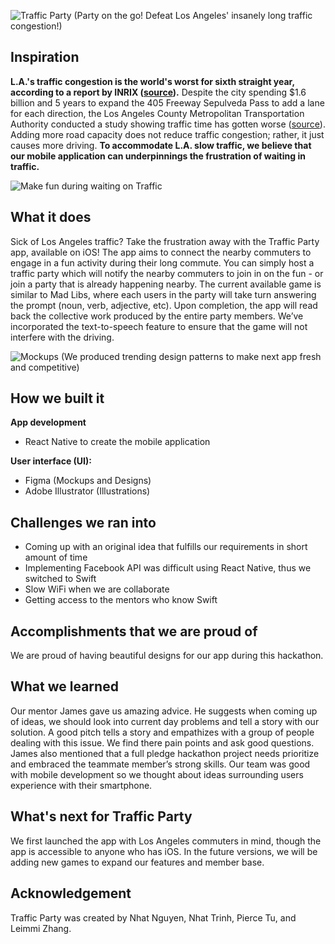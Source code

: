 ![Traffic Party](https://i.imgur.com/e6KbLoH.gif)
(Party on the go! Defeat Los Angeles' insanely long traffic congestion!)

## Inspiration
**L.A.'s traffic congestion is the world's worst for sixth straight year, according to a report by INRIX ([source](https://www.latimes.com/local/lanow/la-me-la-worst-traffic-20180206-story.html)).** Despite the city spending $1.6 billion and 5 years to expand the 405 Freeway Sepulveda Pass to add a lane for each direction, the Los Angeles County Metropolitan Transportation Authority conducted a study showing traffic time has gotten worse ([source](https://www.scpr.org/blogs/economy/2014/10/10/17413/405-traffic-a-little-slower-after-1-billion-upgrad)). Adding more road capacity does not reduce traffic congestion; rather, it just causes more driving. **To accommodate L.A. slow traffic, we believe that our mobile application can underpinnings the frustration of waiting in traffic.**

![Make fun during waiting on Traffic](https://i.imgur.com/4Duxjaq.gif)

## What it does
Sick of Los Angeles traffic? Take the frustration away with the Traffic Party app, available on iOS! 
The app aims to connect the nearby commuters to engage in a fun activity during their long commute.  You can simply host a traffic party which will notify the nearby commuters to join in on the fun - or join a party that is already happening nearby. The current available game is similar to Mad Libs, where each users in the party will take turn answering the prompt (noun, verb, adjective, etc). Upon completion, the app will read back the collective work produced by the entire party members. We’ve incorporated the text-to-speech feature to ensure that the game will not interfere with the driving.

![Mockups](https://i.imgur.com/SxK8TdT.png)
(We produced trending design patterns to make next app fresh and competitive)

## How we built it
**App development**
- React Native to create the mobile application

**User interface (UI):**
- Figma (Mockups and Designs)
- Adobe Illustrator (Illustrations)

## Challenges we ran into
- Coming up with an original idea that fulfills our requirements in short amount of time
- Implementing Facebook API was difficult using React Native, thus we switched to Swift  
- Slow WiFi when we are collaborate
- Getting access to the mentors who know Swift

## Accomplishments that we are proud of
We are proud of having beautiful designs for our app during this hackathon. 

## What we learned
Our mentor James gave us amazing advice. He suggests when coming up of ideas, we should look into current day problems and tell a story with our solution. A good pitch tells a story and empathizes with a group of people dealing with this issue. We find there pain points and ask good questions. James also mentioned that a full pledge hackathon project needs prioritize and embraced the teammate member’s strong skills. Our team was good with mobile development so we thought about ideas surrounding users experience with their smartphone.

## What's next for Traffic Party
We first launched the app with Los Angeles commuters in mind, though the app is accessible to anyone who has iOS. In the future versions, we will be adding new games to expand our features and member base.

## Acknowledgement
Traffic Party was created by Nhat Nguyen, Nhat Trinh, Pierce Tu, and Leimmi Zhang.
